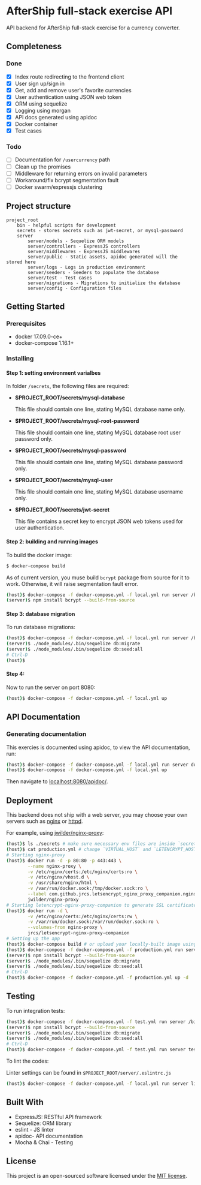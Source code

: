 # AfterShip full-stack exercise API

API backend for AfterShip full-stack exercise for a currency converter.

## Completeness

### Done

- [x] Index route redirecting to the frontend client
- [x] User sign up/sign in
- [x] Get, add and remove user's favorite currencies
- [x] User authentication using JSON web token
- [x] ORM using sequelize
- [x] Logging using morgan
- [x] API docs generated using apidoc
- [x] Docker container
- [x] Test cases

### Todo

- [ ] Documentation for `/usercurrency` path
- [ ] Clean up the promises
- [ ] Middleware for returning errors on invalid parameters
- [ ] Workaround/fix bcrypt segmentation fault
- [ ] Docker swarm/expressjs clustering

## Project structure

~~~plain
project_root
	bin - helpful scripts for development
	secrets - stores secrets such as jwt-secret, or mysql-password
	server
		server/models - Sequelize ORM models
		server/controllers - ExpressJS controllers
		server/middlewares - ExpressJS middlewares
		server/public - Static assets, apidoc generated will the stored here
		server/logs - Logs in production environment
		server/seeders - Seeders to populate the database
		server/test - Test cases
		server/migrations - Migrations to initialize the database
		server/config - Configuration files
~~~

## Getting Started

### Prerequisites

- docker 17.09.0-ce+
- docker-compose 1.16.1+

### Installing

#### Step 1: setting environment varialbes

In folder `/secrets`, the following files are required:

- **$PROJECT_ROOT/secrets/mysql-database**

  This file should contain one line, stating MySQL database name only.

- **$PROJECT_ROOT/secrets/mysql-root-password**

  This file should contain one line, stating MySQL database root user password only.

- **$PROJECT_ROOT/secrets/mysql-password**

  This file should contain one line, stating MySQL database password only.

- **$PROJECT_ROOT/secrets/mysql-user**

  This file should contain one line, stating MySQL database username only.

- **$PROJECT_ROOT/secrets/jwt-secret**

  This file contains a secret key to encrypt JSON web tokens used for
  user authentication.

#### Step 2: building and running images

To build the docker image:

~~~bash
$ docker-compose build
~~~

As of current version, you muse build `bcrypt` package from source for
it to work. Otherwise, it will raise segmentation fault error.

~~~bash
(host)$ docker-compose -f docker-compose.yml -f local.yml run server /bin/ash
(server)$ npm install bcrypt --build-from-source
~~~

#### Step 3: database migration

To run database migrations:

~~~bash
(host)$ docker-compose -f docker-compose.yml -f local.yml run server /bin/ash
(server)$ ./node_modules/.bin/sequelize db:migrate
(server)$ ./node_modules/.bin/sequelize db:seed:all
# Ctrl-D
(host)$
~~~

#### Step 4:

Now to run the server on port 8080:

~~~bash
(host)$ docker-compose -f docker-compose.yml -f local.yml up
~~~

## API Documentation

### Generating documentation

This exercies is documented using apidoc, to view the API
documentation, run:

~~~bash
(host)$ docker-compose -f docker-compose.yml -f local.yml run server docs
(host)$ docker-compose -f docker-compose.yml -f local.yml up
~~~

Then navigate to [localhost:8080/apidoc/](http://localhost:8080/apidoc/).

## Deployment

This backend does not ship with a web server, you may choose your own
servers such as [nginx](https://hub.docker.com/_/nginx/) or [httpd](https://hub.docker.com/_/httpd/).

For example, using
[jwilder/nginx-proxy](https://github.com/jwilder/nginx-proxy):

~~~bash
(host)$ ls ./secrets # make sure necessary env files are inside `secrets`
(host)$ cat production.yml # change `VIRTUAL_HOST` and `LETENCRYPT_HOST` if you want to use a different sub-domain
# Starting nginx-proxy
(host)$ docker run -d -p 80:80 -p 443:443 \
        --name nginx-proxy \
        -v /etc/nginx/certs:/etc/nginx/certs:ro \
        -v /etc/nginx/vhost.d \
        -v /usr/share/nginx/html \
        -v /var/run/docker.sock:/tmp/docker.sock:ro \
        --label com.github.jrcs.letsencrypt_nginx_proxy_companion.nginx_proxy \
        jwilder/nginx-proxy
# Starting letencrypt-nginx-proxy-companion to generate SSL certificate
(host)$ docker run -d \
        -v /etc/nginx/certs:/etc/nginx/certs:rw \
        -v /var/run/docker.sock:/var/run/docker.sock:ro \
        --volumes-from nginx-proxy \
        jrcs/letsencrypt-nginx-proxy-companion
# Setting up the app
(host)$ docker-compose build # or upload your locally-built image using sftp/scp
(host)$ docker-compose -f docker-compose.yml -f production.yml run server /bin/ash
(server)$ npm install bcrypt --build-from-source
(server)$ ./node_modules/.bin/sequelize db:migrate
(server)$ ./node_modules/.bin/sequelize db:seed:all
# Ctrl-D
(host)$ docker-compose -f docker-compose.yml -f production.yml up -d
~~~

## Testing

To run integration tests:

~~~bash
(host)$ docker-compose -f docker-compose.yml -f test.yml run server /bin/ash
(server)$ npm install bcrypt --build-from-source
(server)$ ./node_modules/.bin/sequelize db:migrate
(server)$ ./node_modules/.bin/sequelize db:seed:all
# Ctrl-D
(host)$ docker-compose -f docker-compose.yml -f test.yml run server test
~~~

To lint the codes:

Linter settings can be found in `$PROJECT_ROOT/server/.eslintrc.js`

~~~bash
(host)$ docker-compose -f docker-compose.yml -f local.yml run server lint
~~~

## Built With

  - ExpressJS: RESTful API framework
  - Sequelize: ORM library
  - eslint - JS linter
  - apidoc- API documentation
  - Mocha & Chai - Testing

## License

This project is an open-sourced software licensed under the [MIT
license](http://opensource.org/licenses/MIT).
